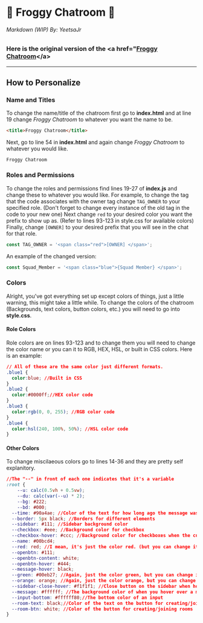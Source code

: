 # 🐸 Froggy Chatroom 💬
###### Markdown (WIP) By: YeetsaJr
### Here is the original version of the <a href="[Froggy Chatroom](https://froggy-chatroom.unluckyfroggy.repl.co")</a>
***
## How to Personalize

### Name and Titles
To change the name/title of the chatroom first go to **index.html** and at line 19 change *Froggy Chatroom* to whatever you want the name to be.
```html
<title>Froggy Chatroom</title>
```
Next, go to line 54 in **index.html** and again change *Froggy Chatroom* to whatever you would like.
```
Froggy Chatroom
```
### Roles and Permissions
To change the roles and permissions find lines 19-27 of **index.js** and change these to whatever you would like.
For example, to change the tag that the code associates with the owner tag change `TAG_OWNER` to your specified role. (Don't forget to change every instance of the old tag in the code to your new one) Next change `red` to your desired color you want the prefix to show up as. (Refer to lines 93-123 in style.css for available colors) Finally, change `[OWNER]` to your desired prefix that you will see in the chat for that role.
```js
const TAG_OWNER = '<span class="red">[OWNER] </span>';
```
An example of the changed version:
```js
const Squad_Member = '<span class="blue">{Squad Member} </span>';
```

### Colors
Alright, you've got everything set up except colors of things, just a little warning, this might take a little while. To change the colors of the chatroom (Backgrounds, text colors, button colors, etc.) you will need to go into **style.css**.
#### Role Colors
Role colors are on lines 93-123 and to change them you will need to change the color name or you can it to RGB, HEX, HSL, or built in CSS colors. Here is an example:
```css
// All of these are the same color just different formats.
.blue1 {
  color:blue; //Built in CSS
}
.blue2 {
  color:#0000ff;//HEX color code
}
.blue3 {
  color:rgb(0, 0, 255); //RGB color code
}
.blue4 {
  color:hsl(240, 100%, 50%); //HSL color code
}
```
#### Other Colors
To change miscilaeous colors go to lines 14-36 and they are pretty self explanitory.
```css
//The "--" in front of each one indicates that it's a variable
:root {
	--u: calc(0.5vh + 0.5vw);
	--du: calc(var(--u) * 2);
	--bg: #222;
	--bd: #000;
  --time: #90a4ae; //Color of the text for how long ago the message was sent
  --border: 5px black; //Borders for different elements
  --sidebar: #111; //Sidebar background color
  --checkbox: #eee; //Background color for checkbox
  --checkbox-hover: #ccc; //Background color for checkboxes when the cursor is hovering over it
  --name: #00bcd4;
  --red: red; //I mean, it's just the color red. (but you can change it)
  --openbtn: #111;
  --openbtn-content: white;
  --openbtn-hover: #444;
  --message-hover: black;
  --green: #00eb27; //Again, just the color green, but you can change it
  --orange: orange; //Again, just the color orange, but you can change it
  --sidebar-close-hover: #f1f1f1; //Close button on the sidebar when hovered over with a cursor.
  --message: #ffffff; //The background color of when you hover over a message or a users name
  --input-bottom: #ffffff80;//The bottom color of an input
  --room-text: black;//Color of the text on the button for creating/joining rooms
  --room-btn: white; //Color of the button for creating/joining rooms
}
```
